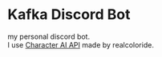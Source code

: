 # Kafka Discord Bot

my personal discord bot.  
I use [Character AI API](https://github.com/realcoloride/node_characterai) made by realcoloride.
